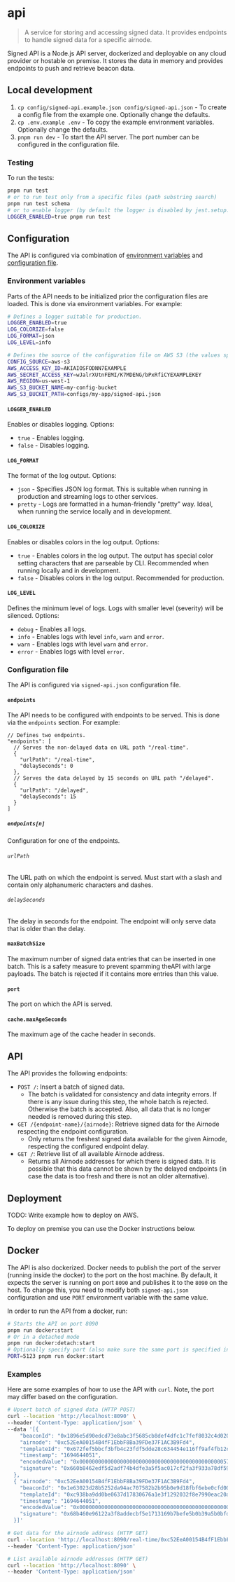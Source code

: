 # api

> A service for storing and accessing signed data. It provides endpoints to handle signed data for a specific airnode.

Signed API is a Node.js API server, dockerized and deployable on any cloud provider or hostable on premise. It stores
the data in memory and provides endpoints to push and retrieve beacon data.

## Local development

1. `cp config/signed-api.example.json config/signed-api.json` - To create a config file from the example one. Optionally
   change the defaults.
2. `cp .env.example .env` - To copy the example environment variables. Optionally change the defaults.
3. `pnpm run dev` - To start the API server. The port number can be configured in the configuration file.

### Testing

To run the tests:

```sh
pnpm run test
# or to run test only from a specific files (path substring search)
pnpm run test schema
# or to enable logger (by default the logger is disabled by jest.setup.js).
LOGGER_ENABLED=true pnpm run test
```

## Configuration

The API is configured via combination of [environment variables](#environment-variables) and
[configuration file](#configuration-file).

### Environment variables

Parts of the API needs to be initialized prior the configuration files are loaded. This is done via environment
variables. For example:

```sh
# Defines a logger suitable for production.
LOGGER_ENABLED=true
LOG_COLORIZE=false
LOG_FORMAT=json
LOG_LEVEL=info

# Defines the source of the configuration file on AWS S3 (the values specified here are only exemplatory).
CONFIG_SOURCE=aws-s3
AWS_ACCESS_KEY_ID=AKIAIOSFODNN7EXAMPLE
AWS_SECRET_ACCESS_KEY=wJalrXUtnFEMI/K7MDENG/bPxRfiCYEXAMPLEKEY
AWS_REGION=us-west-1
AWS_S3_BUCKET_NAME=my-config-bucket
AWS_S3_BUCKET_PATH=configs/my-app/signed-api.json
```

<!-- TODO: Document how to pass ENVs through docker -->

<!-- NOTE: Keep the logger configuration in-sync with logger and pusher. -->

#### `LOGGER_ENABLED`

Enables or disables logging. Options:

- `true` - Enables logging.
- `false` - Disables logging.

#### `LOG_FORMAT`

The format of the log output. Options:

- `json` - Specifies JSON log format. This is suitable when running in production and streaming logs to other services.
- `pretty` - Logs are formatted in a human-friendly "pretty" way. Ideal, when running the service locally and in
  development.

#### `LOG_COLORIZE`

Enables or disables colors in the log output. Options:

- `true` - Enables colors in the log output. The output has special color setting characters that are parseable by CLI.
  Recommended when running locally and in development.
- `false` - Disables colors in the log output. Recommended for production.

#### `LOG_LEVEL`

Defines the minimum level of logs. Logs with smaller level (severity) will be silenced. Options:

- `debug` - Enables all logs.
- `info` - Enables logs with level `info`, `warn` and `error`.
- `warn` - Enables logs with level `warn` and `error`.
- `error` - Enables logs with level `error`.

### Configuration file

The API is configured via `signed-api.json` configuration file.

#### `endpoints`

The API needs to be configured with endpoints to be served. This is done via the `endpoints` section. For example:

```jsonc
// Defines two endpoints.
"endpoints": [
  // Serves the non-delayed data on URL path "/real-time".
  {
    "urlPath": "/real-time",
    "delaySeconds": 0
  },
  // Serves the data delayed by 15 seconds on URL path "/delayed".
  {
    "urlPath": "/delayed",
    "delaySeconds": 15
  }
]
```

##### `endpoints[n]`

Configuration for one of the endpoints.

###### `urlPath`

The URL path on which the endpoint is served. Must start with a slash and contain only alphanumeric characters and
dashes.

###### `delaySeconds`

The delay in seconds for the endpoint. The endpoint will only serve data that is older than the delay.

#### `maxBatchSize`

The maximum number of signed data entries that can be inserted in one batch. This is a safety measure to prevent
spamming theAPI with large payloads. The batch is rejected if it contains more entries than this value.

#### `port`

The port on which the API is served.

#### `cache.maxAgeSeconds`

The maximum age of the cache header in seconds.

## API

The API provides the following endpoints:

- `POST /`: Insert a batch of signed data.
  - The batch is validated for consistency and data integrity errors. If there is any issue during this step, the whole
    batch is rejected. Otherwise the batch is accepted. Also, all data that is no longer needed is removed during this
    step.
- `GET /{endpoint-name}/{airnode}`: Retrieve signed data for the Airnode respecting the endpoint configuration.
  - Only returns the freshest signed data available for the given Airnode, respecting the configured endpoint delay.
- `GET /`: Retrieve list of all available Airnode address.
  - Returns all Airnode addresses for which there is signed data. It is possible that this data cannot be shown by the
    delayed endpoints (in case the data is too fresh and there is not an older alternative).

## Deployment

TODO: Write example how to deploy on AWS.

To deploy on premise you can use the Docker instructions below.

## Docker

The API is also dockerized. Docker needs to publish the port of the server (running inside the docker) to the port on
the host machine. By default, it expects the server is running on port `8090` and publishes it to the `8090` on the
host. To change this, you need to modify both `signed-api.json` configuration and use `PORT` environment variable with
the same value.

In order to run the API from a docker, run:

```bash
# Starts the API on port 8090
pnpm run docker:start
# Or in a detached mode
pnpm run docker:detach:start
# Optionally specify port (also make sure the same port is specified inside `signed-api.json`)
PORT=5123 pnpm run docker:start
```

### Examples

Here are some examples of how to use the API with `curl`. Note, the port may differ based on the configuration.

```bash
# Upsert batch of signed data (HTTP POST)
curl --location 'http://localhost:8090' \
--header 'Content-Type: application/json' \
--data '[{
    "beaconId": "0x1896e5d90edcd73e8abc3f5685cb8def4dfc1c7fef8032c4d02095a8ac5d1dba",
    "airnode": "0xc52EeA00154B4fF1EbbF8Ba39FDe37F1AC3B9Fd4",
    "templateId": "0x672fef5bbcf3bfb4c23fdf5dde28c634454e116ff9af4fb12ccf45e06c77aa75",
    "timestamp": "1694644051",
    "encodedValue": "0x00000000000000000000000000000000000000000000005718e3a22ce01f7a40",
    "signature": "0x660b8462edf5d2adf74b4dfe3a5f5ac017cf2fa3f933a78df59a446b341f858f53f4d2487fe45763c6180dadad221daeef01efc4b49038778f5865dbcf79cd0f1c"
  },
  { "airnode": "0xc52EeA00154B4fF1EbbF8Ba39FDe37F1AC3B9Fd4",
    "beaconId": "0x1e63023d28b5252da94ac707582b2b95b0e9d18fbf6ebe0cfd009967c6bf58fc",
    "templateId": "0xc938ba9dd0be0637d17830676a1e3f1292032f8e7990eac20a25c3c2a07a99dd",
    "timestamp": "1694644051",
    "encodedValue": "0x00000000000000000000000000000000000000000000000012988bbd65ac6be8",
    "signature": "0x68b460e96122a3f8addecbf5e1713169b7befe5b0b39a5b0bfdea827ca39266b2887c8a4c0c20ffd38ff9e8344766e72c3c5ed11a720b4809536ac4722ee85511c"
  }]'

# Get data for the airnode address (HTTP GET)
curl --location 'http://localhost:8090/real-time/0xc52EeA00154B4fF1EbbF8Ba39FDe37F1AC3B9Fd4' \
--header 'Content-Type: application/json'

# List available airnode addresses (HTTP GET)
curl --location 'http://localhost:8090' \
--header 'Content-Type: application/json'
```
